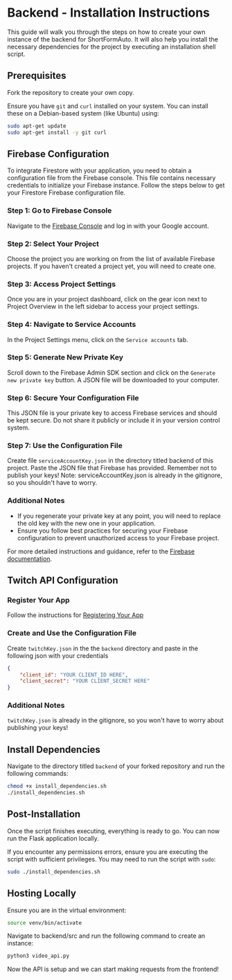 # Backend - Installation Instructions

This guide will walk you through the steps on how to create your own instance of the backend for ShortFormAuto. It will also help you install the necessary dependencies for the project by executing an installation shell script.

## Prerequisites

Fork the repository to create your own copy.

Ensure you have `git` and `curl` installed on your system. You can install these on a Debian-based system (like Ubuntu) using:

```bash
sudo apt-get update
sudo apt-get install -y git curl
```

## Firebase Configuration 

To integrate Firestore with your application, you need to obtain a configuration file from the Firebase console. This file contains necessary credentials to initialize your Firebase instance. Follow the steps below to get your Firestore Firebase configuration file.

### Step 1: Go to Firebase Console

Navigate to the [Firebase Console](https://console.firebase.google.com/) and log in with your Google account.

### Step 2: Select Your Project

Choose the project you are working on from the list of available Firebase projects. If you haven't created a project yet, you will need to create one.

### Step 3: Access Project Settings

Once you are in your project dashboard, click on the gear icon next to Project Overview in the left sidebar to access your project settings.

### Step 4: Navigate to Service Accounts

In the Project Settings menu, click on the `Service accounts` tab.

### Step 5: Generate New Private Key

Scroll down to the Firebase Admin SDK section and click on the `Generate new private key` button. A JSON file will be downloaded to your computer.

### Step 6: Secure Your Configuration File

This JSON file is your private key to access Firebase services and should be kept secure. Do not share it publicly or include it in your version control system.

### Step 7: Use the Configuration File

Create file `serviceAccountKey.json` in the directory titled backend of this project.  Paste the JSON file that Firebase has provided. Remember not to publish your keys! Note: serviceAccountKey.json is already in the gitignore, so you shouldn't have to worry.

### Additional Notes

- If you regenerate your private key at any point, you will need to replace the old key with the new one in your application.
- Ensure you follow best practices for securing your Firebase configuration to prevent unauthorized access to your Firebase project.

For more detailed instructions and guidance, refer to the [Firebase documentation](https://firebase.google.com/docs).

## Twitch API Configuration

### Register Your App

Follow the instructions for [Registering Your App](https://dev.twitch.tv/docs/authentication/register-app/)

### Create and Use the Configuration File

Create `twitchKey.json` in the the `backend` directory and paste in the following json with your credentials

```json
{
    "client_id": "YOUR CLIENT_ID HERE",
    "client_secret": "YOUR CLIENT_SECRET HERE"
}
```
### Additional Notes

`twitchKey.json` is already in the gitignore, so you won't have to worry about publishing your keys!


## Install Dependencies

Navigate to the directory titled `backend` of your forked repository and run the following commands:

```bash
chmod +x install_dependencies.sh
./install_dependencies.sh
```

## Post-Installation

Once the script finishes executing, everything is ready to go.  You can now run the Flask application locally.


If you encounter any permissions errors, ensure you are executing the script with sufficient privileges. You may need to run the script with `sudo`:

```bash
sudo ./install_dependencies.sh
```

## Hosting Locally

Ensure you are in the virtual environment:

```bash
source venv/bin/activate
```

Navigate to backend/src and run the following command to create an instance:

```bash
python3 video_api.py
```


Now the API is setup and we can start making requests from the frontend!

